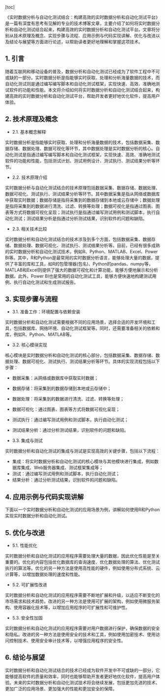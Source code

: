 
[toc]                    
                
                
《实时数据分析与自动化测试结合：构建高效的实时数据分析和自动化测试平台》是一篇有深度有思考有见解的专业的技术博客文章，主要介绍了如何将实时数据分析和自动化测试结合起来，构建高效的实时数据分析和自动化测试平台。文章将分别从技术原理及概念、实现步骤与流程、应用示例与代码实现讲解、优化与改进以及结论与展望等方面进行论述，以帮助读者更好地理解和掌握这项技术。

## 1. 引言

随着互联网和移动设备的普及，数据分析和自动化测试已经成为了软件工程中不可或缺的一部分。实时数据分析是指能够实时获取、处理和分析海量数据的技术，而自动化测试则是通过编写编写脚本和自动化测试框架，实现快速、高效、准确地测试软件的功能和性能。本文将介绍如何将实时数据分析和自动化测试结合起来，构建高效的实时数据分析和自动化测试平台，帮助开发者更好地优化软件，提高用户体验。

## 2. 技术原理及概念

- 2.1. 基本概念解释

实时数据分析是指能够实时获取、处理和分析海量数据的技术，包括数据采集、数据存储、数据处理、数据可视化等环节，其中数据处理是实时数据分析的核心。自动化测试是指通过编写编写脚本和自动化测试框架，实现快速、高效、准确地测试软件的功能和性能，包括测试计划、测试用例设计、测试执行、测试结果分析等环节。

- 2.2. 技术原理介绍

实时数据分析与自动化测试结合的技术原理包括数据采集、数据存储、数据处理、数据可视化、测试执行、测试结果分析等环节。其中数据采集是指从网络或数据库中获取实时数据；数据存储是指将采集到的数据存储到本地或云存储中；数据处理是指将采集到的数据进行清洗、过滤、转换等处理；数据可视化是指通过图表、图表等方式将数据可视化呈现；测试执行是指通过编写测试用例和测试脚本，执行自动化测试；测试结果分析是指通过分析测试结果，识别软件的问题和缺陷。

- 2.3. 相关技术比较

实时数据分析和自动化测试结合的技术涉及到多个方面，包括数据采集、数据存储、数据处理、数据可视化、测试执行、测试结果分析等。目前，已经有很多成熟的实时数据分析和自动化测试技术，例如R、Python、MATLAB、Excel、Power BI等。其中，R和Python是最常用的实时数据分析语言，能够处理大量的数据，提供了丰富的库和工具，如R的包管理器(包名)、Python的pandas、numpy等，MATLAB和Excel则提供了强大的数据可视化和计算功能，能够方便地展示和分析数据。此外，Power BI也是常用的自动化测试工具，能够方便快速地构建测试用例、执行自动化测试和生成测试报告。

## 3. 实现步骤与流程

- 3.1. 准备工作：环境配置与依赖安装

实时数据分析和自动化测试需要根据不同的应用场景，选择合适的开发环境和工具，包括数据库、网络环境、自动化测试框架等。同时，还需要准备相关的依赖和库，例如R、Python、MATLAB等。

- 3.2. 核心模块实现

核心模块是实时数据分析和自动化测试的核心部分，包括数据采集、数据存储、数据处理、数据可视化、测试执行、测试结果分析等环节。具体的实现流程包括以下步骤：

- 数据采集：从网络或数据库中获取实时数据；
- 数据存储：将采集到的数据存储到本地或云存储中；
- 数据处理：将采集到的数据进行清洗、过滤、转换等处理；
- 数据可视化：通过图表、图表等方式将数据可视化呈现；
- 测试执行：通过编写测试用例和测试脚本，执行自动化测试；
- 测试结果分析：通过分析测试结果，识别软件的问题和缺陷。

- 3.3. 集成与测试

实时数据分析和自动化测试的集成与测试是实现高效的关键步骤，包括以下流程：

- 集成：将实时数据分析和自动化测试的核心模块与其他模块进行集成，例如数据库集成、Web服务器集成、测试框架集成等；
- 测试：通过编写测试用例和测试脚本，执行自动化测试；
- 结果分析：通过分析测试结果，识别软件的问题和缺陷。

## 4. 应用示例与代码实现讲解

下面以一个实时数据分析和自动化测试的应用场景为例，讲解如何使用R和Python实现实时数据分析和自动化测试。

## 5. 优化与改进

- 5.1. 性能优化

实时数据分析和自动化测试的应用程序需要处理大量的数据，因此优化性能是至关重要的。优化的内容包括优化数据库的查询速度、优化数据处理的算法、优化测试执行的算法等。优化的另一种方法是使用高性能的硬件，例如使用分布式系统、云计算等，以增加数据处理的速度和性能。

- 5.2. 可扩展性改进

实时数据分析和自动化测试的应用程序需要不断地扩展和升级，以适应不断变化的市场需求和技术趋势。改进的另一种方法是使用可扩展的架构，例如使用微服务架构、使用容器化技术等，以增加应用程序的可扩展性和可维护性。

- 5.3. 安全性加固

实时数据分析和自动化测试的应用程序需要对用户数据进行保护，确保数据的安全和隐私。改进的另一种方法是使用安全的技术和工具，例如使用加密技术、使用访问控制技术、使用安全审计技术等，以增强应用程序的安全性。

## 6. 结论与展望

实时数据分析和自动化测试结合的技术已经成为软件开发中不可或缺的一部分，它能够提高软件的质量和效率，同时也能够帮助开发者更好地优化软件，提高用户体验。未来的实时数据分析和自动化测试技术将会继续发展，包括更加先进的技术、更加广泛的应用场景、更加强大的性能和更加安全的保障。

